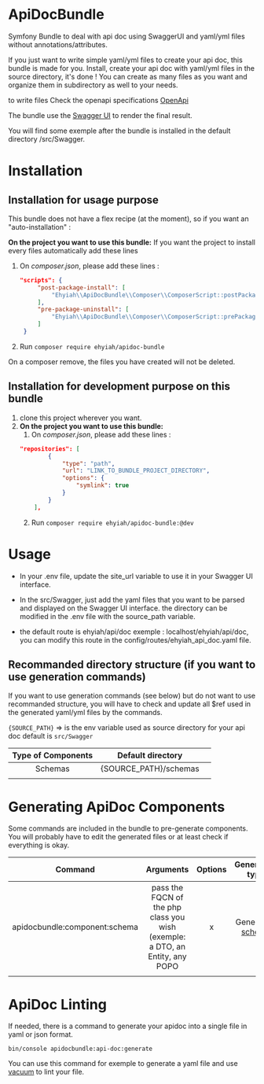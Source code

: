 # ApiDocBundle
Symfony Bundle to deal with api doc using SwaggerUI and yaml/yml files without annotations/attributes.

If you just want to write simple yaml/yml files to create your api doc, this bundle is made for you.
Install, create your api doc with yaml/yml files in the source directory, it's done !
You can create as many files as you want and organize them in subdirectory as well to your needs.

to write files Check the openapi specifications [OpenApi](https://swagger.io/specification/v3/)

The bundle use the [Swagger UI](https://swagger.io/tools/swagger-ui/) to render the final result.

You will find some exemple after the bundle is installed in the default directory /src/Swagger.

# Installation
## Installation for usage purpose
This bundle does not have a flex recipe (at the moment), so if you want an "auto-installation" :

**On the project you want to use this bundle:**
If you want the project to install every files automatically add these lines
1. On *composer.json*, please add these lines :
   ``` json
   "scripts": {
        "post-package-install": [
            "Ehyiah\\ApiDocBundle\\Composer\\ComposerScript::postPackageInstall"
        ],
        "pre-package-uninstall": [
            "Ehyiah\\ApiDocBundle\\Composer\\ComposerScript::prePackageUninstall"
        ]
    }
   ```

2. Run ``composer require ehyiah/apidoc-bundle``

On a composer remove, the files you have created will not be deleted.


## Installation for development purpose on this bundle
1. clone this project wherever you want.
2. **On the project you want to use this bundle:**
    1. On *composer.json*, please add these lines :
   ``` json
   "repositories": [
           {
               "type": "path",
               "url": "LINK_TO_BUNDLE_PROJECT_DIRECTORY",
               "options": {
                   "symlink": true
               }
           }
       ],
   ```
    2. Run ``composer require ehyiah/apidoc-bundle:@dev``

# Usage
- In your .env file, update the site_url variable to use it in your Swagger UI interface.

- In the src/Swagger, just add the yaml files that you want to be parsed and displayed on the Swagger UI interface.
the directory can be modified in the .env file with the source_path variable.

- the default route is ehyiah/api/doc exemple : localhost/ehyiah/api/doc, you can modify this route in the config/routes/ehyiah_api_doc.yaml file.

## Recommanded directory structure (if you want to use generation commands)
If you want to use generation commands (see below) but do not want to use recommanded structure, you will have to check and update all $ref used in the generated yaml/yml files by the commands.

```{SOURCE_PATH}``` => is the env variable used as source directory for your api doc default is ```src/Swagger```

| Type of Components |   Default directory   |     |
|:------------------:|:---------------------:|:---:|
|      Schemas       | {SOURCE_PATH}/schemas |     |
|                    |                       |     |


# Generating ApiDoc Components
Some commands are included in the bundle to pre-generate components.
You will probably have to edit the generated files or at least check if everything is okay.

|            Command            |                                  Arguments                                   | Options |                             Generation type                             |
|:-----------------------------:|:----------------------------------------------------------------------------:|:-------:|:-----------------------------------------------------------------------:|
| apidocbundle:component:schema | pass the FQCN of the php class you wish (exemple: a DTO, an Entity, any POPO |    x    | Generate a [schema](https://swagger.io/specification/v3/#schema-object) |
|                               |                                                                              |         |                                                                         |


# ApiDoc Linting
If needed, there is a command to generate your apidoc into a single file in yaml or json format.

``` bin/console apidocbundle:api-doc:generate ```

You can use this command for exemple to generate a yaml file and use [vacuum](https://quobix.com/vacuum/api/getting-started) to lint your file.
